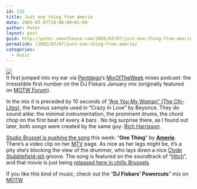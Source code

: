 ```yaml
---
id: 135
title: Just one thing from Amerie
date: 2005-03-07T19:00:00+01:00
author: Peter
layout: post
guid: http://peter.smoothouse.com/2005/03/07/just-one-thing-from-amerie/
permalink: /2005/03/07/just-one-thing-from-amerie/
categories:
  - music
---
```

![](http://www.pixagogo.com/S5vpfnjbBPdPmEsSmHBttJ7Ls-9g-Oidc9VlS-P-DDnOwuFWefZhtWffr3xQS4wx77LX8UWThrvHnOGWSI!vFBNwUEIqLB4riMN4ehKY81ihdaMsKKdxYHUxCWkMAvb2yIUXi-!EjN4L26euaLpJ6RXnkzIw-szH3c/amerie_onething.jpg)  
It first jumped into my ear via [Pentdego](http://www.pentdego.com/)&#8216;s [MixOfTheWeek](http://www.ipodder.org/directory/4/podcasts/categories/music/electronicaDance/pentdegoMixes) mixes podcast: the irresistible first number on the DJ Fiskars January mix (originally featured on [MOTW Forum](http://mixoftheweek.com/board/read.php?f=1&i=16364&t=16364)). 

In the mix it is preceded by 10 seconds of [&#8220;Are You My Woman&#8221; (The Chi-Lites)](http://www.xampled.com/blog/sampled-from/the-chi-lites/), the famous sample used in &#8220;Crazy In Love&#8221; by Beyonce. They do sound alike: the minimal instrumentation, the prominent drums, the chord chop on the first beat of every 4 bars . No big surprise there, as I found out later, both songs were created by the same guy: [Rich Harrisson](http://www.emimusicpub.com/worldwide/artist_profile/rich-harrison_profile.html). 

[Studio Brussel is pushing the song](http://www.stubru.be/stubru_master/muziek/singles/200503_week2/index.html) this week: &#8220;**One Thing**&#8221; by [**Amerie**](http://www.amerie.net/). There&#8217;s a video clip on her [MTV](http://www.mtv.com/bands/az/amerie/artist.jhtml) page. As nice as her legs might be, it&#8217;s a pity she&#8217;s blocking the view of the drummer, who lays down a nice [Clyde Stubblefield-ish](http://www.xampled.com/xampled/2004/09/xampled-funky-drummer-james-brown.html) groove. The song is featured on the soundtrack of &#8220;[Hitch](http://www.imdb.com/title/tt0386588/)&#8220;, and that movie is just being [released here in chilly Brussels](http://www.cinebel.be/nl/film.asp?Code_film=12966).

If you like this kind of music, check out the &#8220;**DJ Fiskars&#8217; Powercuts**&#8221; mix on [MOTW](http://webjay.org/playthispage?url=http%3A%2F%2Fmixoftheweek%2Ecom%2Fboard%2Fread%2Ephp%3Ff%3D1%26i%3D16364%26t%3D16364&max=99&norecurse=true)